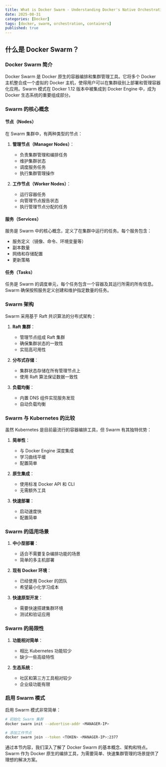 ```yaml
---
title: What is Docker Swarm - Understanding Docker's Native Orchestration Tool
date: 2025-08-31
categories: [Docker]
tags: [docker, swarm, orchestration, containers]
published: true
---
```


## 什么是 Docker Swarm？

### Docker Swarm 简介

Docker Swarm 是 Docker 原生的容器编排和集群管理工具。它将多个 Docker 主机整合成一个虚拟的 Docker 主机，使得用户可以在集群级别上部署和管理容器化应用。Swarm 模式在 Docker 1.12 版本中被集成到 Docker Engine 中，成为 Docker 生态系统的重要组成部分。

### Swarm 的核心概念

#### 节点（Nodes）

在 Swarm 集群中，有两种类型的节点：

1. **管理节点（Manager Nodes）**：
   - 负责集群管理和编排任务
   - 维护集群状态
   - 调度服务任务
   - 执行集群管理操作

2. **工作节点（Worker Nodes）**：
   - 运行容器任务
   - 向管理节点报告状态
   - 执行管理节点分配的任务

#### 服务（Services）

服务是 Swarm 中的核心概念，定义了在集群中运行的任务。每个服务包含：
- 服务定义（镜像、命令、环境变量等）
- 副本数量
- 网络和存储配置
- 更新策略

#### 任务（Tasks）

任务是 Swarm 的调度单元，每个任务包含一个容器及其运行所需的所有信息。Swarm 确保按照服务定义创建和维护指定数量的任务。

### Swarm 架构

Swarm 采用基于 Raft 共识算法的分布式架构：

1. **Raft 集群**：
   - 管理节点组成 Raft 集群
   - 确保集群状态的一致性
   - 实现高可用性

2. **分布式存储**：
   - 集群状态存储在所有管理节点上
   - 使用 Raft 算法保证数据一致性

3. **负载均衡**：
   - 内置 DNS 组件实现服务发现
   - 自动负载均衡

### Swarm 与 Kubernetes 的比较

虽然 Kubernetes 是目前最流行的容器编排工具，但 Swarm 有其独特优势：

1. **简单性**：
   - 与 Docker Engine 深度集成
   - 学习曲线平缓
   - 配置简单

2. **原生集成**：
   - 使用标准 Docker API 和 CLI
   - 无需额外工具

3. **快速部署**：
   - 启动速度快
   - 配置简单

### Swarm 的适用场景

1. **中小型部署**：
   - 适合不需要复杂编排功能的场景
   - 简单的多主机部署

2. **现有 Docker 环境**：
   - 已经使用 Docker 的团队
   - 希望最小化学习成本

3. **快速原型开发**：
   - 需要快速搭建集群环境
   - 测试和验证应用

### Swarm 的局限性

1. **功能相对简单**：
   - 相比 Kubernetes 功能较少
   - 缺少一些高级特性

2. **生态系统**：
   - 社区和第三方工具相对较少
   - 企业级功能有限

### 启用 Swarm 模式

启用 Swarm 模式非常简单：

```bash
# 初始化 Swarm 集群
docker swarm init --advertise-addr <MANAGER-IP>

# 添加工作节点
docker swarm join --token <TOKEN> <MANAGER-IP>:2377
```

通过本节内容，我们深入了解了 Docker Swarm 的基本概念、架构和特点。Swarm 作为 Docker 原生的编排工具，为需要简单、快速集群管理的场景提供了理想的解决方案。